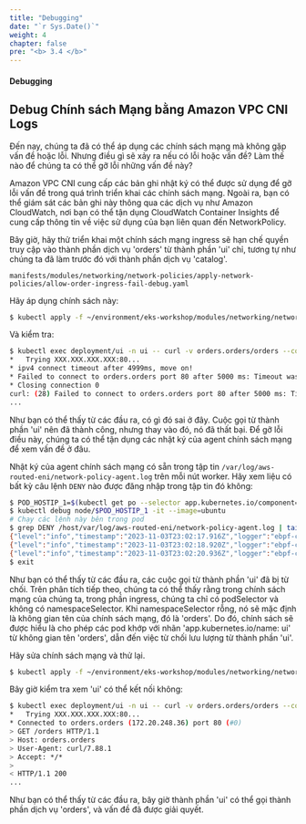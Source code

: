 ```yaml
---
title: "Debugging"
date: "`r Sys.Date()`"
weight: 4
chapter: false
pre: "<b> 3.4 </b>"
---
```


#### Debugging

## Debug Chính sách Mạng bằng Amazon VPC CNI Logs

Đến nay, chúng ta đã có thể áp dụng các chính sách mạng mà không gặp vấn đề hoặc lỗi. Nhưng điều gì sẽ xảy ra nếu có lỗi hoặc vấn đề? Làm thế nào để chúng ta có thể gỡ lỗi những vấn đề này?

Amazon VPC CNI cung cấp các bản ghi nhật ký có thể được sử dụng để gỡ lỗi vấn đề trong quá trình triển khai các chính sách mạng. Ngoài ra, bạn có thể giám sát các bản ghi này thông qua các dịch vụ như Amazon CloudWatch, nơi bạn có thể tận dụng CloudWatch Container Insights để cung cấp thông tin về việc sử dụng của bạn liên quan đến NetworkPolicy.

Bây giờ, hãy thử triển khai một chính sách mạng ingress sẽ hạn chế quyền truy cập vào thành phần dịch vụ 'orders' từ thành phần 'ui' chỉ, tương tự như chúng ta đã làm trước đó với thành phần dịch vụ 'catalog'.

```file
manifests/modules/networking/network-policies/apply-network-policies/allow-order-ingress-fail-debug.yaml
```

Hãy áp dụng chính sách này:

```bash wait=30
$ kubectl apply -f ~/environment/eks-workshop/modules/networking/network-policies/apply-network-policies/allow-order-ingress-fail-debug.yaml
```

Và kiểm tra:

```bash expectError=true
$ kubectl exec deployment/ui -n ui -- curl -v orders.orders/orders --connect-timeout 5
*   Trying XXX.XXX.XXX.XXX:80...
* ipv4 connect timeout after 4999ms, move on!
* Failed to connect to orders.orders port 80 after 5000 ms: Timeout was reached
* Closing connection 0
curl: (28) Failed to connect to orders.orders port 80 after 5000 ms: Timeout was reached
...
```

Như bạn có thể thấy từ các đầu ra, có gì đó sai ở đây. Cuộc gọi từ thành phần 'ui' nên đã thành công, nhưng thay vào đó, nó đã thất bại. Để gỡ lỗi điều này, chúng ta có thể tận dụng các nhật ký của agent chính sách mạng để xem vấn đề ở đâu.

Nhật ký của agent chính sách mạng có sẵn trong tập tin `/var/log/aws-routed-eni/network-policy-agent.log` trên mỗi nút worker. Hãy xem liệu có bất kỳ câu lệnh `DENY` nào được đăng nhập trong tập tin đó không:

```bash test=false
$ POD_HOSTIP_1=$(kubectl get po --selector app.kubernetes.io/component=service -n orders -o json | jq -r '.items[0].spec.nodeName')
$ kubectl debug node/$POD_HOSTIP_1 -it --image=ubuntu
# Chạy các lệnh này bên trong pod
$ grep DENY /host/var/log/aws-routed-eni/network-policy-agent.log | tail -5
{"level":"info","timestamp":"2023-11-03T23:02:17.916Z","logger":"ebpf-client","msg":"Flow Info:  ","Src IP":"10.42.190.65","Src Port":55986,"Dest IP":"10.42.117.209","Dest Port":8080,"Proto":"TCP","Verdict":"DENY"}
{"level":"info","timestamp":"2023-11-03T23:02:18.920Z","logger":"ebpf-client","msg":"Flow Info:  ","Src IP":"10.42.190.65","Src Port":55986,"Dest IP":"10.42.117.209","Dest Port":8080,"Proto":"TCP","Verdict":"DENY"}
{"level":"info","timestamp":"2023-11-03T23:02:20.936Z","logger":"ebpf-client","msg":"Flow Info:  ","Src IP":"10.42.190.65","Src Port":55986,"Dest IP":"10.42.117.209","Dest Port":8080,"Proto":"TCP","Verdict":"DENY"}
$ exit
```

Như bạn có thể thấy từ các đầu ra, các cuộc gọi từ thành phần 'ui' đã bị từ chối. Trên phân tích tiếp theo, chúng ta có thể thấy rằng trong chính sách mạng của chúng ta, trong phần ingress, chúng ta chỉ có podSelector và không có namespaceSelector. Khi namespaceSelector rỗng, nó sẽ mặc định là không gian tên của chính sách mạng, đó là 'orders'. Do đó, chính sách sẽ được hiểu là cho phép các pod khớp với nhãn 'app.kubernetes.io/name: ui' từ không gian tên 'orders', dẫn đến việc từ chối lưu lượng từ thành phần 'ui'.

Hãy sửa chính sách mạng và thử lại.

```bash wait=30
$ kubectl apply -f ~/environment/eks-workshop/modules/networking/network-policies/apply-network-policies/allow-order-ingress-success-debug.yaml
```

Bây giờ kiểm tra xem 'ui' có thể kết nối không:

```bash
$ kubectl exec deployment/ui -n ui -- curl -v orders.orders/orders --connect-timeout 5
*   Trying XXX.XXX.XXX.XXX:80...
* Connected to orders.orders (172.20.248.36) port 80 (#0)
> GET /orders HTTP/1.1
> Host: orders.orders
> User-Agent: curl/7.88.1
> Accept: */*
> 
< HTTP/1.1 200 
...
```

Như bạn có thể thấy từ các đầu ra, bây giờ thành phần 'ui' có thể gọi thành phần dịch vụ 'orders', và vấn đề đã được giải quyết.